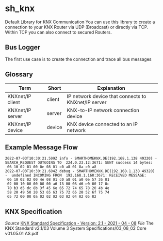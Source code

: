 # sh_knx

Default Library for KNX Communication
You can use this library to create a connection to your KNX Router via UDP (Broadcast) or directly via TCP. Within TCP you can also connect to secured Routers.

## Bus Logger

The first use case is to create the connection and trace all bus messages

## Glossary

| Term                   | Short    | Explanation                                                       |
|------------------------|----------| ------------------------------------------------------------------|
| KNXnet/IP client       | client   | IP network device that connects to KNXnet/IP server               |
| KNXnet/IP server       | server   | KNX-to-IP network connection device                               |
| KNXnet/IP device       | device   | KNX device connected to an IP network                             |

## Example Message Flow

```log
2022-07-03T10:30:21.509Z info - SMARTHOMEKNX.DE(192.168.1.138 49320) -  SEARCH_REQUEST OUTGOING TO  224.0.23.12:3671: SENT success 14 bytes:
 06 10 02 01 00 0e 08 01 c0 a8 01 8a c0 a8
2022-07-03T10:30:21.604Z debug - SMARTHOMEKNX.DE(192.168.1.138 49320) -  undefined INCOMING FROM  192.168.1.160:3671: RECEIVED MESSAGE:
 06 10 02 02 00 4e 08 01 c0 a8 01 a0 0e 57 36 01
 02 00 10 00 00 00 00 a6 13 00 03 d6 e0 00 17 0c
 70 b3 d5 dc 8b 3f 45 6e 65 72 74 65 78 20 4b 4e
 58 20 49 50 20 53 65 63 75 72 65 20 52 6f 75 74
 65 72 00 00 0a 02 02 02 03 02 04 02 05 02
```

## KNX Specification

_Source_ [KNX Standard Specification -  Version: 2.1 - 2021 - 04 - 08](https://my.knx.org/en/shop/knx-specifications)
 _File_ The KNX Standard v2.1/03 Volume 3 System Specifications/03_08_02 Core v01.05.01 AS.pdf

